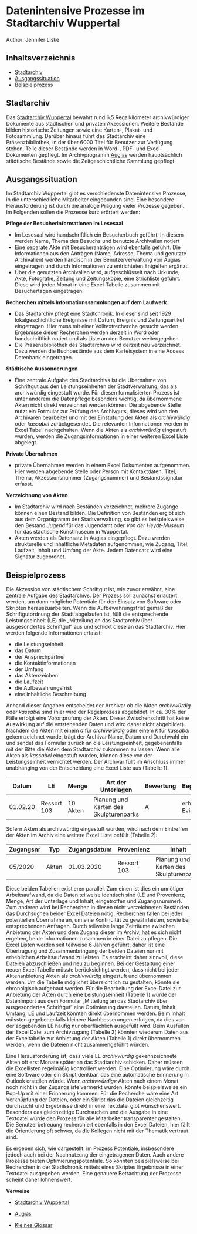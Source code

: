 # Datenintensive Prozesse im Stadtarchiv Wuppertal

Author: Jennifer Liske

## Inhaltsverzeichnis

- [Stadtarchiv](#stadtarchiv)
- [Ausgangssituation](#ausgangssituation)
- [Beispielprozess](#beispielprozess)

## Stadtarchiv

Das [Stadtarchiv Wuppertal](https://www.friedrich-engels-haus.de/stadtarchiv/was-wir-tun) bewahrt rund 6,5 Regalkilometer archivwürdiger Dokumente aus städtischen und privaten Akzessionen. Weitere Bestände bilden historische Zeitungen sowie eine Karten-, Plakat- und Fotosammlung. Darüber hinaus führt das Stadtarchiv eine Präsenzbibliothek, in der über 6000 Titel für Benutzer zur Verfügung stehen. Teile dieser Bestände werden in Word-, PDF- und Excel-Dokumenten gepflegt. Im Archivprogramm [Augias](https://www.augias.de) werden hauptsächlich städtische Bestände sowie die Zeitgeschichtliche Sammlung gepflegt.

## Ausgangssituation

Im Stadtarchiv Wuppertal gibt es verschiedenste Datenintensive Prozesse, in die unterschiedliche Mitarbeiter eingebunden sind. Eine besondere Herausforderung ist durch die analoge Prägung vieler Prozesse gegeben. Im Folgenden sollen die Prozesse kurz erörtert werden:

**Pflege der Besucherinformationen im Lesesaal**

-	Im Lesesaal wird handschriftlich ein Besucherbuch geführt. In diesem werden Name, Thema des Besuchs und benutzte Archivalien notiert
-	Eine separate Akte mit Besucheranträgen wird ebenfalls geführt. Die Informationen aus den Anträgen (Name, Adresse, Thema und genutzte Archivalien) werden händisch in der Benutzerverwaltung von Augias eingetragen und durch Informationen zu entrichteten Entgelten ergänzt.
-	Über die genutzten Archivalien wird, aufgeschlüsselt nach Urkunde, Akte, Fotografie, Zeitung und Zeitungskopie, eine Strichliste geführt. Diese wird jeden Monat in eine Excel-Tabelle zusammen mit Besuchertagen eingetragen.

**Recherchen mittels Informationssammlungen auf dem Laufwerk**

-	Das Stadtarchiv pflegt eine Stadtchronik. In dieser sind seit 1929 lokalgeschichtliche Ereignisse mit Datum, Ereignis und Zeitungsartikel eingetragen. Hier muss mit einer Volltextrecherche gesucht werden. Ergebnisse dieser Recherchen werden derzeit in Word oder handschriftlich notiert und als Liste an den Benutzer weitergegeben.
-	Die Präsenzbibliothek des Stadtarchivs wird derzeit neu verzeichnet. Dazu werden die Buchbestände aus dem Karteisystem in eine Access Datenbank eingetragen.

**Städtische Aussonderungen**

-	Eine zentrale Aufgabe des Stadtarchivs ist die Übernahme von Schriftgut aus den Leistungseinheiten der Stadtverwaltung, das als archivwürdig eingestuft wurde. Für diesen formalisierten Prozess ist unter anderem die Datenpflege besonders wichtig, da übernommene Akten nicht direkt verzeichnet werden können. Die abgebende Stelle nutzt ein Formular zur Prüfung des Archivguts, dieses wird von den Archivaren bearbeitet und mit der Einstufung der Akten als *archivwürdig* oder *kassabel* zurückgesendet. Die relevanten Informationen werden in Excel Tabell nachgehalten. Wenn die Akten als *archivwürdig* eingestuft wurden, werden die Zugangsinformationen in einer weiteren Excel Liste abgelegt.

**Private Übernahmen**

-	private Übernahmen werden in einem Excel Dokumenten aufgenommen. Hier werden abgebende Stelle oder Person mit Kontaktdaten, Titel, Thema, Akzessionsnummer (Zugangsnummer) und Bestandssignatur erfasst. 

**Verzeichnung von Akten**

-	Im Stadtarchiv wird nach Beständen verzeichnet, mehrere Zugänge können einen Bestand bilden. Die Definition von Beständen ergibt sich aus dem Organigramm der Stadtverwaltung, so gibt es beispielsweise den Bestand *Jugend* für das Jugendamt oder *Von der Heydt-Museum* für das städtische Kunstmuseum in Wuppertal.
-	Akten werden als Datensatz in Augias eingepflegt. Dazu werden strukturelle und inhaltliche Metadaten aufgenommen, wie Zugang, Titel, Laufzeit, Inhalt und Umfang der Akte. Jedem Datensatz wird eine Signatur zugeordnet.

## Beispielprozess

Die Akzession von städtischem Schriftgut ist, wie zuvor erwähnt, eine zentrale Aufgabe des Stadtarchivs. Der Prozess soll zunächst erläutert werden, um dann mögliche Potentiale für den Einsatz von Software oder Skripten herauszuarbeiten.
Wenn die Aufbewahrungsfrist gemäß der Schriftgutordnung der Stadt abgelaufen ist, füllt die entsprechende Leistungseinheit (LE) die „Mitteilung an das Stadtarchiv über ausgesondertes Schriftgut“ aus und schickt diese an das Stadtarchiv. Hier werden folgende Informationen erfasst:
* die Leistungseinheit
* das Datum
* der Ansprechpartner
* die Kontaktinformationen
* der Umfang
* das Aktenzeichen
* die Laufzeit
* die Aufbewahrungsfrist
* eine inhaltliche Beschreibung

Anhand dieser Angaben entscheidet der Archivar ob die Akten *archivwürdig* oder *kassabel* sind (hier wird der Regelprozess abgebildet. In ca. 30% der Fälle erfolgt eine Vorortprüfung der Akten. Dieser Zwischenschritt hat keine Auswirkung auf die entstehenden Daten und wird daher nicht abgebildet). Nachdem die Akten mit einem *a* für *archivwürdig* oder einem *k* für *kassabel* gekennzeichnet wurde, trägt der Archivar Name, Datum und Durchwahl ein und sendet das Formular zurück an die Leistungseinheit, gegebenenfalls mit der Bitte die Akten dem Stadtarchiv zukommen zu lassen. Wenn alle Akten als *kassabel* eingestuft wurden, können diese von der Leistungseinheit vernichtet werden. 
Der Archivar füllt im Anschluss immer unabhänging von der Entscheidung eine Excel Liste aus (Tabelle 1):

| Datum | LE | Menge | Art der Unterlagen | Bewertung | Begründung | eingetroffen |
| ----- | -- | ----- | ------------------ | ----------| -----------| ------------ |
| 01.02.20|  Ressort 103 | 10 Akten | Planung und Karten des Skulpturenparks | A | erheblicher Evidenzwert | Nr. 05/2020 | 


Sofern Akten als archivwürdig eingestuft wurden, wird nach dem Eintreffen der Akten im Archiv eine weitere Excel Liste befüllt (Tabelle 2):

| Zugangsnr | Typ | Zugangsdatum | Provenienz | Inhalt | Laufzeit | Menge | Art | Lagerort | Karton | Mappe | Entmetallisiert|
| --------- | --- | ------------ | ---------- | ------ | -------- | ----- | --- | -------- | ------ | ----- | -------------- |
| 05/2020 | Akten | 01.03.2020 | Ressort 103 | Planung und Karten des Skulpturenparks | 2000-2005 | 0,7 lfm | Akten | EG Regal 28 | nein | nein | nein |

Diese beiden Tabellen existieren parallel. Zum einen ist dies ein unnötiger Arbeitsaufwand, da die Daten teilweise identisch sind (LE und Provenienz, Menge, Art der Unterlage und Inhalt, eingetroffen und Zugangsnummer). Zum anderen wird bei Recherchen in diesen nicht verzeichneten Beständen das Durchsuchen beider Excel Dateien nötig. Recherchen fallen bei jeder potentiellen Übernahme an, um eine Kontinuität zu gewährleisten, sowie bei entsprechenden Anfragen. 
Durch teilweise lange Zeiträume zwischen Anbietung der Akten und dem Zugang dieser im Archiv, hat es sich nicht ergeben, beide Informationen zusammen in einer Datei zu pflegen. Die Excel Listen werden seit teilweise 6 Jahren geführt, daher ist eine Übertragung und Zusammenbringung der beiden Dateien nur mit erheblichen Arbeitsaufwand zu leisten. Es erscheint daher sinnvoll, diese Dateien abzuschließen und neu zu beginnen. Bei der Gestaltung einer neuen Excel Tabelle müsste berücksichtigt werden, dass nicht bei jeder Aktenanbietung Akten als *archivwürdig* eingestuft und übernommen werden. Um die Tabelle möglichst übersichtlich zu gestalten, könnte sie chronolgisch aufgebaut werden. 
Für die Bearbeitung der Excel Datei zur Anbietung der Akten durch eine Leistungseinheit (Tabelle 1) würde der Datenimport aus dem Formular „Mitteilung an das Stadtarchiv über ausgesondertes Schriftgut“ eine Optimierung darstellen. Datum, Inhalt, Umfang, LE und Laufzeit könnten direkt übernommen werden. Beim Inhalt müssten gegebenenfalls kleinere Nachbesserungen erfolgen, da dies von der abgebenden LE häufig nur oberflächlich ausgefüllt wird. Beim Ausfüllen der Excel Datei zum Archivzugang (Tabelle 2) könnten wiederum Daten aus der Exceltabelle zur Anbietung der Akten (Tabelle 1) direkt übernommen werden, wenn die Dateien nicht zusammengeführt würden.

Eine Herausforderung ist, dass viele LE *archivwürdig* gekennzeichnete Akten oft erst Monate später an das Stadtarchiv schicken. Daher müssen die Excellisten regelmäßig kontrolliert werden. Eine Optimierung wäre durch eine Software oder ein Skript denkbar, das eine automatische Erinnerung in Outlook erstellen würde. Wenn *archivwürdige* Akten nach einem Monat noch nicht in der Zugangsliste vermerkt wurden, könnte beispielsweise ein Pop-Up mit einer Erinnerung kommen.
Für die Recherche wäre eine Art Verknüpfung der Dateien, oder ein Skript das die Dateien gleichzeitig durchsucht und Ergebnisse direkt in eine Textdatei gibt wünschenswert. Besonders das gleichzeitige Durchsuchen und die Ausgabe in eine Textdatei würde den Prozess für alle Mitarbeiter transparenter gestalten. Die Benutzerbetreuung recherchiert ebenfalls in den Excel Dateien, hier fällt die Orientierung oft schwer, da die Kollegen nicht mit der Thematik vertraut sind.

Es ergeben sich, wie dargestellt, im Prozess Potentiale, insbesondere jedoch auch bei der Nachnutzung der eingetragenen Daten. Auch andere Prozesse bieten Optimierungspotentiale. So könnten beispielsweise bei Recherchen in der Stadtchronik mittels eines Skriptes Ergebnisse in einer Textdatei ausgegeben werden. Eine genauere Betrachtung der Prozesse scheint daher lohnenswert.

**Verweise**

* [Stadtarchiv Wuppertal](https://www.friedrich-engels-haus.de/stadtarchiv/was-wir-tun)

* [Augias](https://www.augias.de)

* [Kleines Glossar](https://www.bundesarchiv.de/DE/Navigation/Benutzen/Hilfe/Glossar/glossar.html)
